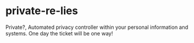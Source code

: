 # private-re-lies
Private?, Automated privacy controller within your personal information and systems. One day the ticket will be one way!

